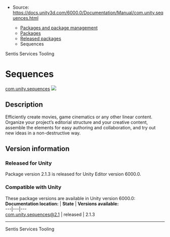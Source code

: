 * Source: https://docs.unity3d.com/6000.0/Documentation/Manual/com.unity.sequences.html

  * [Packages and package management](https://docs.unity3d.com/6000.0/Documentation/Manual/PackagesList.html)
  * [Packages](https://docs.unity3d.com/6000.0/Documentation/Manual/Packages-all.html)
  * [Released packages](https://docs.unity3d.com/6000.0/Documentation/Manual/pack-safe.html)
  * Sequences 


[](https://docs.unity3d.com/6000.0/Documentation/Manual/com.unity.sentis.html)
Sentis 
[](https://docs.unity3d.com/6000.0/Documentation/Manual/com.unity.services.tooling.html)
Services Tooling 
# Sequences
[com.unity.sequences](https://docs.unity3d.com/Packages/com.unity.sequences@2.1/manual/index.html) ![](https://docs.unity3d.com/6000.0/Documentation/uploads/Main/iconRel.png)
## Description
Efficiently create movies, game cinematics or any other linear content.  
Organize your project’s editorial structure and your creative content, assemble the elements for easy authoring and collaboration, and try out new ideas in a non-destructive way. 
## Version information
### Released for Unity
Package version 2.1.3 is released for Unity Editor version 6000.0.
### Compatible with Unity
These package versions are available in Unity version 6000.0:
**Documentation location:** | **State** | **Versions available:**  
---|---|---  
[com.unity.sequences@2.1](https://docs.unity3d.com/Packages/com.unity.sequences@2.1/manual/index.html) | released | 2.1.3  
* * *
[](https://docs.unity3d.com/6000.0/Documentation/Manual/com.unity.sentis.html)
Sentis 
[](https://docs.unity3d.com/6000.0/Documentation/Manual/com.unity.services.tooling.html)
Services Tooling 
